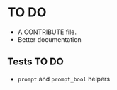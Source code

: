 
# TO DO

* A CONTRIBUTE file.
* Better documentation


## Tests TO DO

* `prompt` and `prompt_bool` helpers
